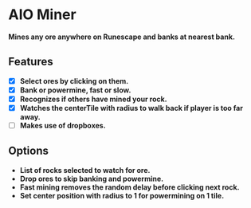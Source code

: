 # AIO Miner

**Mines any ore anywhere on Runescape and banks at nearest bank.**
<br>

## Features

- [x] **Select ores by clicking on them.**
- [X] **Bank or powermine, fast or slow.**
- [X] **Recognizes if others have mined your rock.**
- [X] **Watches the centerTile with radius to walk back if player is too far away.**
- [ ] **Makes use of dropboxes.**

## Options

- **List of rocks selected to watch for ore.**
- **Drop ores to skip banking and powermine.**
- **Fast mining removes the random delay before clicking next rock.**
- **Set center position with radius to 1 for powermining on 1 tile.**
